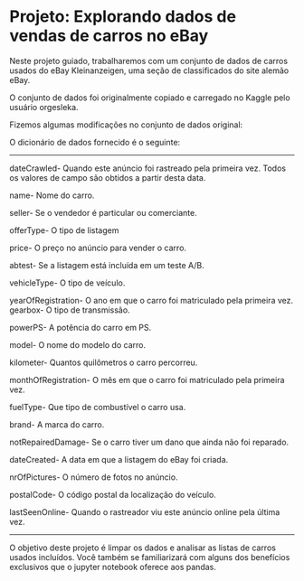 # Projeto: Explorando dados de vendas de carros no eBay

Neste projeto guiado, trabalharemos com um conjunto de dados de carros usados ​​do eBay Kleinanzeigen, uma seção de classificados do site alemão eBay.

O conjunto de dados foi originalmente copiado e carregado no Kaggle pelo usuário orgesleka.

Fizemos algumas modificações no conjunto de dados original:

O dicionário de dados fornecido é o seguinte:


---
dateCrawled- Quando este anúncio foi rastreado pela primeira vez. Todos os valores de campo são obtidos a partir desta data.

name- Nome do carro.

seller- Se o vendedor é particular ou comerciante.

offerType- O tipo de listagem

price- O preço no anúncio para vender o carro.

abtest- Se a listagem está incluída em um teste A/B.

vehicleType- O tipo de veículo.

yearOfRegistration- O ano em que o carro foi matriculado pela primeira vez.
gearbox- O tipo de transmissão.

powerPS- A potência do carro em PS.

model- O nome do modelo do carro.

kilometer- Quantos quilômetros o carro percorreu.

monthOfRegistration- O mês em que o carro foi matriculado pela primeira vez.

fuelType- Que tipo de combustível o carro usa.

brand- A marca do carro.

notRepairedDamage- Se o carro tiver um dano que ainda não foi reparado.

dateCreated- A data em que a listagem do eBay foi criada.

nrOfPictures- O número de fotos no anúncio.

postalCode- O código postal da localização do veículo.

lastSeenOnline- Quando o rastreador viu este anúncio online pela última vez.

---

O objetivo deste projeto é limpar os dados e analisar as listas de carros usados ​​incluídos. Você também se familiarizará com alguns dos benefícios exclusivos que o jupyter notebook oferece aos pandas.